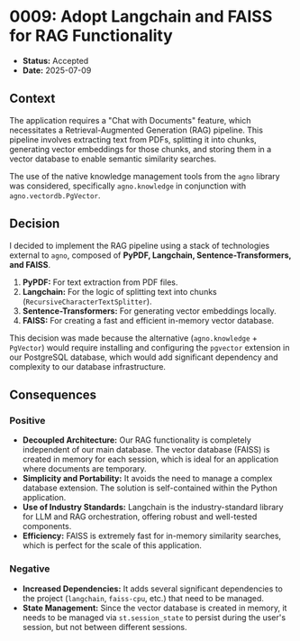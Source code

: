 # 0009: Adopt Langchain and FAISS for RAG Functionality

* **Status:** Accepted
* **Date:** 2025-07-09

## Context

The application requires a "Chat with Documents" feature, which necessitates a Retrieval-Augmented Generation (RAG) pipeline. This pipeline involves extracting text from PDFs, splitting it into chunks, generating vector embeddings for those chunks, and storing them in a vector database to enable semantic similarity searches.

The use of the native knowledge management tools from the `agno` library was considered, specifically `agno.knowledge` in conjunction with `agno.vectordb.PgVector`.

## Decision

I decided to implement the RAG pipeline using a stack of technologies external to `agno`, composed of **PyPDF, Langchain, Sentence-Transformers, and FAISS**.

1. **PyPDF:** For text extraction from PDF files.
2. **Langchain:** For the logic of splitting text into chunks (`RecursiveCharacterTextSplitter`).
3. **Sentence-Transformers:** For generating vector embeddings locally.
4. **FAISS:** For creating a fast and efficient in-memory vector database.

This decision was made because the alternative (`agno.knowledge` + `PgVector`) would require installing and configuring the `pgvector` extension in our PostgreSQL database, which would add significant dependency and complexity to our database infrastructure.

## Consequences

### Positive

* **Decoupled Architecture:** Our RAG functionality is completely independent of our main database. The vector database (FAISS) is created in memory for each session, which is ideal for an application where documents are temporary.
* **Simplicity and Portability:** It avoids the need to manage a complex database extension. The solution is self-contained within the Python application.
* **Use of Industry Standards:** Langchain is the industry-standard library for LLM and RAG orchestration, offering robust and well-tested components.
* **Efficiency:** FAISS is extremely fast for in-memory similarity searches, which is perfect for the scale of this application.

### Negative

* **Increased Dependencies:** It adds several significant dependencies to the project (`langchain`, `faiss-cpu`, etc.) that need to be managed.
* **State Management:** Since the vector database is created in memory, it needs to be managed via `st.session_state` to persist during the user's session, but not between different sessions.
